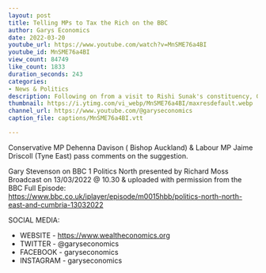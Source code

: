```yaml
---
layout: post
title: Telling MPs to Tax the Rich on the BBC
author: Garys Economics
date: 2022-03-20
youtube_url: https://www.youtube.com/watch?v=MnSME76a4BI
youtube_id: MnSME76a4BI
view_count: 84749
like_count: 1833
duration_seconds: 243
categories:
- News & Politics
description: Following on from a visit to Rishi Sunak's constituency, Gary speaks about a Wealth Tax to Richard Moss in the BBC North Studio.
thumbnail: https://i.ytimg.com/vi_webp/MnSME76a4BI/maxresdefault.webp
channel_url: https://www.youtube.com/@garyseconomics
caption_file: captions/MnSME76a4BI.vtt

---
```


Conservative MP Dehenna Davison ( Bishop Auckland) & Labour MP Jaime Driscoll (Tyne East) pass comments on the suggestion.


Gary Stevenson on BBC 1 Politics North presented by Richard Moss
Broadcast on 13/03/2022 @ 10.30 & uploaded with permission from the BBC
Full Episode: https://www.bbc.co.uk/iplayer/episode/m0015hbb/politics-north-north-east-and-cumbria-13032022


SOCIAL MEDIA:
- WEBSITE - https://www.wealtheconomics.org
- TWITTER - @garyseconomics
- FACEBOOK - garyseconomics
- INSTAGRAM - garyseconomics
